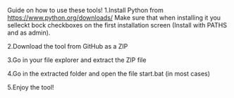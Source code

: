 Guide on how to use these tools!
1.Install Python from https://www.python.org/downloads/
Make sure that when installing it you selleckt bock checkboxes on the first installation screen (Install with PATHS and as admin).

2.Download the tool from GitHub as a ZIP

3.Go in your file explorer and extract the ZIP file

4.Go in the extracted folder and open the file start.bat (in most cases)

5.Enjoy the tool!
